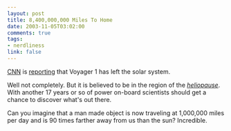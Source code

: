 ```yaml
--- 
layout: post
title: 8,400,000,000 Miles To Home
date: 2003-11-05T03:02:00
comments: true
tags:
- nerdliness
link: false
---
```

<a href="http://www.cnn.com">CNN</a> is <a href="http://www.cnn.com/2003/TECH/space/11/05/voyager.solar.boundary.ap/index.html">reporting</a> that Voyager 1 has left the solar system.

Well not completely. But it is believed to be in the region of the <a href="http://en.wikipedia.org/wiki/Heliopause">_heliopause_</a>. With another 17 years or so of power on-board scientists should get a chance to discover what's out there.

Can you imagine that a man made object is now traveling at 1,000,000 miles per day and is 90 times farther away from us than the sun? Incredible.
